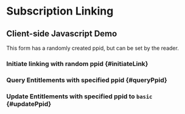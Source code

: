 <script async
  subscriptions-control="manual" 
  type="application/javascript"
  src="https://news.google.com/swg/js/v1/swg.js">
</script>

# Subscription Linking
## Client-side Javascript Demo

This form has a randomly created ppid, but can be set by the reader.

### Initiate linking with random ppid {#initiateLink}


### Query Entitlements with specified ppid {#queryPpid}


### Update Entitlements with specified ppid to `basic` {#updatePpid}


<div id="test"></div>